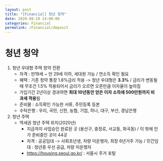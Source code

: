 ```yaml
---
layout: post
title: "[Financial] 청년 청약"
date: 2020-08-28 14:00:00
categories: Financial
permalink: /Financial/deposit
---
```




# 청년 청약

1. 청년 우대형 주택 청약 전환
   - 자격 : 만19세 ~ 만 29세 이하, 세대원 가능 / 연소득 확인 필요
   - 혜택 : 기존 청약 통장 1.8%금리 적용 -> 청년 우대형은 **3.3%** / 금리가 변동될때 무조건 1.5% 적용되어서 금리가 오르면 오른만큼 이자율이 높아짐
   - 가입기간 2년이상 경과하면 **최대 10년동안 얻은 이자 소득에 500만원까지 비과세 적용**됨
   - 준비물 : 소득확인 가능한 서류, 주민등록 등본
   - 수탁은행 : 우리, 국민, 신한, 농협, 기업, 하나, 대구, 부산, 경남은행
2. 청년 주택
   - 역세권 청년 주택 위치(2020년)
     - 지금까지 사업승인 완료된 곳 (용산구, 충정로, 서교동, 화곡동) / 이 밖에 인가 준비중인 곳이 44곳
     - 자격 : 공공임대 -> 사회초년생, 차량 미운행자, 최장 6년거주 가능 / 민간임대 : 청년층 우선 공급, 차량 미운행자
     - <https://housing.seoul.go.kr/> : 서울시 주거 포털
